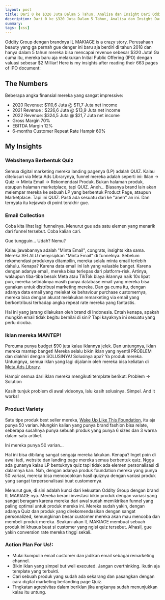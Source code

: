 ```yaml
---
layout: post
title: Dari 0 ke $320 Juta Dalam 5 Tahun, Analisa dan Insight Dari Oddity Group (IL MAKIAGE)
description: Dari 0 ke $320 Juta Dalam 5 Tahun, Analisa dan Insight Dari Oddity Group (IL MAKIAGE)
summary:
tags: [css]
---
```

[Oddity Group](https://oddity.com/) dengan brandnya IL MAKIAGE is a crazy story. Perusahaan beauty yang ga pernah gue denger ini baru aja berdiri di tahun 2018 dan hanya dalam 5 tahun mereka bisa mencapai revenue sebesar $320 Juta! Ga cuma itu, mereka baru aja melakukan Initial Public Offering (IPO) dengan valuasi sebesar $2 Milliar! Here is my insights after reading their 663 pages of IPO document:

## The Numbers 
Beberapa angka finansial mereka yang sangat impressive:
- 2020 Revenue: $110,6 Juta @ $11,7 Juta net income
- 2021 Revenue : $226,6 Juta @ $13,9 Juta net income
- 2022 Revenue: $324,5 Juta @ $21,7 Juta net income
- Gross Margin 70%
- EBITDA Margin 12%
- 6-months Customer Repeat Rate Hampir 60%

## My Insights
### Websitenya Berbentuk Quiz
Semua digital marketing mereka landing pagenya (LP) adalah QUIZ. Kalau ditelusuri via Meta Ads Librarynya, funnel mereka adalah seperti ini: Iklan → Quiz → Minta Email → Rekomendasi Produk. Bukan halaman produk, ataupun halaman marketplace, tapi QUIZ. Aneh... Biasanya brand lain akan melempar mereka ke sebuah LP yang berbentuk Product Page, ataupun Marketplace. Tapi ini QUIZ. Pasti ada sesuatu dari ke "aneh" an ini. Dan ternyata itu kejawab di point terakhir gue.

### Email Collection
Coba kita lihat lagi funnelnya. Menurut gue ada satu elemen yang menarik dari funnel tersebut. Coba kalian cari. 

Gue tungguin... 
Udah? Nemu?

Kalau jawabannya adalah "Minta Email", congrats, insights kita sama. Mereka SELALU menyisipkan "Minta Email" di funnelnya. Sebelum rekomendasi produknya ditampilin, mereka selalu minta email terlebih dahulu. Kenapa? Karena data email ini lah yang valuable banget. Karena dengan adanya email, mereka bisa terlepas dari platform-risk. Artinya, walaupun tiba-tiba besok Meta atau TikTok biaya iklannya naik 10x lipat pun, mereka setidaknya masih punya database email yang mereka bisa gunakan untuk distribusi marketing mereka. Dan ga cuma itu, dengan adanya data email yang melekat ke behaviour purchase customernya, mereka bisa dengan akurat melakukan remarketing via email yang berkontribusi terhadap angka repeat rate mereka yang fantastis.

Hal ini yang jarang dilakukan oleh brand di Indonesia. Entah kenapa, apakah mungkin email tidak begitu bernilai di sini? Tapi kayaknya ini sesuatu yang perlu dicoba. 

### Iklan mereka MANTEP! 
Percuma punya budget $90 juta kalau iklannya jelek. Dan untungnya, iklan mereka mantep banget! Mereka selalu bikin iklan yang nyentil PROBLEM dan diakhiri dengan SOLUSINYA! Solusinya apa? Ya produk mereka. Untungnya, semua iklan yang lagi dijalanin oleh mereka bisa keliatan di [Meta Ads Library](https://www.facebook.com/ads/library/?active_status=all&ad_type=all&country=ALL&view_all_page_id=1270817949729510&sort_data[direction]=desc&sort_data[mode]=relevancy_monthly_grouped&search_type=page&media_type=all). 

Hampir semua dari iklan mereka mengikuti template berikut: Problem -> Solution

Kasih tunjuk problem di awal videonya, lalu kasih solusinya. Simpel. And it works!

### Product Variety 
Satu tipe produk best seller mereka, [Wake Up Like This Foundation](https://www.ilmakiage.com/shop-all/featured-products/212-66010-woke-up-like-this), itu aja punya 50 varian. Mungkin kalian yang punya brand fashion bisa relate, seberapa susahnya punya sebuah produk yang punya 6 sizes dan 3 warna dalam satu artikel.

Ini mereka punya 50 varian... 

Hal ini bisa dibilang sangat sengaja mereka lakukan. Kenapa? Inget poin di awal tadi, website dan landing page mereka semua berbentuk quiz. Ngga ada gunanya kalau LP bentuknya quiz tapi tidak ada elemen personalisasi di dalamnya kan. Nah, dengan adanya produk foundation mereka yang punya 50 variasi, mereka bisa mencocokkan hasil quiznya dengan variasi produk yang sangat terpersonalisasi buat customernya. 

Menurut gue, di sini adalah kunci dari kekuatan Oddity Group dengan brand IL MAKIAGE nya. Mereka berani investasi bikin produk dengan variasi yang sangat beragam karena mereka dari awal sudah memikirikan funnel yang paling optimal untuk produk mereka ini. Mereka sudah yakin, dengan adanya Quiz dan produk yang direkomendasikan dengan sangat personalized, kemungkinan besar customer mereka akan mau mencoba dan membeli produk mereka. Seakan-akan IL MAKIAGE membuat sebuah produk ini khusus buat si customer yang ngisi quiz tersebut. Alhasil, gue yakin conversion rate mereka tinggi sekali.


### Action Plan For Us!:
   - Mulai kumpulin email customer dan jadikan email sebagai remarketing channel.
   - Bikin iklan yang simpel but well executed. Jangan overthinking. Ikutin aja template yang terbukti.
   - Cari sebuah produk yang sudah ada sekarang dan pasangkan dengan cara digital marketing berlanding page Quiz.
   - Tingkatan agresivitas dalam beriklan jika angkanya sudah menunjukkan kalau itu untung.
